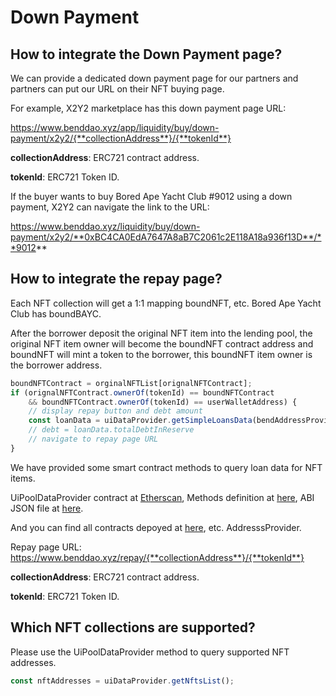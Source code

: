 # Down Payment

## How to integrate the Down Payment page?

We can provide a dedicated down payment page for our partners and partners can put our URL on their NFT buying page.

For example, X2Y2 marketplace has this down payment page URL:

https://www.benddao.xyz/app/liquidity/buy/down-payment/x2y2/{**collectionAddress**}/{**tokenId**}

**collectionAddress**: ERC721 contract address.

**tokenId**: ERC721 Token ID.

If the buyer wants to buy Bored Ape Yacht Club #9012 using a down payment, X2Y2 can navigate the link to the URL:

https://www.benddao.xyz/liquidity/buy/down-payment/x2y2/**0xBC4CA0EdA7647A8aB7C2061c2E118A18a936f13D**/**9012**

## How to integrate the repay page?

Each NFT collection will get a 1:1 mapping boundNFT, etc. Bored Ape Yacht Club has boundBAYC.

After the borrower deposit the original NFT item into the lending pool, the original NFT item owner will become the boundNFT contract address and boundNFT will mint a token to the borrower, this boundNFT item owner is the borrower address.

```javascript
boundNFTContract = orginalNFTList[orignalNFTContract];
if (orignalNFTContract.ownerOf(tokenId) == boundNFTContract
    && boundNFTContract.ownerOf(tokenId) == userWalletAddress) {
    // display repay button and debt amount
    const loanData = uiDataProvider.getSimpleLoansData(bendAddressProvider, orignalNFTContract, tokenId);
    // debt = loanData.totalDebtInReserve
    // navigate to repay page URL
}
```

We have provided some smart contract methods to query loan data for NFT items.

UiPoolDataProvider contract at [Etherscan](https://etherscan.io/address/0x132E3E3eC6652299B235A26D601aa9C68806e3FE#readContract), Methods definition at [here](https://github.com/BendDAO/bend-lending-protocol/blob/main/contracts/interfaces/IUiPoolDataProvider.sol), ABI JSON file at [here](https://github.com/BendDAO/bend-lending-protocol/blob/main/abis/UiPoolDataProvider.json).

And you can find all contracts depoyed at [here](broken-reference), etc. AddresssProvider.

Repay page URL: https://www.benddao.xyz/repay/{**collectionAddress**}/{**tokenId**}

**collectionAddress**: ERC721 contract address.

**tokenId**: ERC721 Token ID.

## Which NFT collections are supported?

Please use the UiPoolDataProvider method to query supported NFT addresses.

```javascript
const nftAddresses = uiDataProvider.getNftsList();
```

